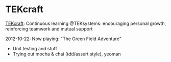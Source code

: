 TEKcraft
========

[TEKcraft](http://qcvtfsapp02/sites/TEKDEV/TEKImprove/TEKcraft/Home.aspx): Continuous learning @TEKsystems: encouraging personal growth, reinforcing teamwork and mutual support

2012-10-22: Now playing: "The Green Field Adventure"

- Unit testing and stuff
- Trying out mocha & chai (tdd/assert style), yeoman
